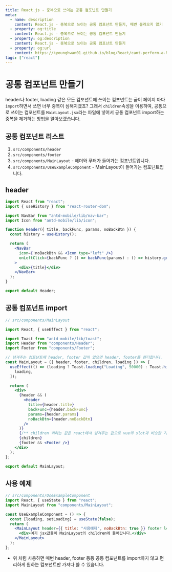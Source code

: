 ```yaml
---
title: React.js - 중복으로 쓰이는 공통 컴포넌트 만들기
meta:
  - name: description
    content: React.js - 중복으로 쓰이는 공통 컴포넌트 만들기, 매번 불러오지 않기
  - property: og:title
    content: React.js - 중복으로 쓰이는 공통 컴포넌트 만들기
  - property: og:description
    content: React.js - 중복으로 쓰이는 공통 컴포넌트 만들기
  - property: og:url
    content: https://kyounghwan01.github.io/blog/React/cant-perform-a-React-state-update-on-an-unmounted-component/
tags: ["react"]
---
```


# 공통 컴포넌트 만들기

header나 footer, loading 같은 모든 컴포넌트에 쓰이는 컴포넌트는 굳이 페이지 마다 `import`하면서 쓰면 너무 중복이 심해지겠죠?
그래서 `children`속성을 이용하여, 공통으로 쓰이는 컴포넌트를 `MainLayout.jsx`라는 파일에 넣어서 공통 컴포넌트 import하는 중복을 제거하는 방법을 알아보겠습니다.

## 공통 컴포넌트 리스트

1. `src/components/header`
2. `src/components/footer`
3. `src/components/MainLayout` - 헤더와 푸터가 들어가는 컴포넌트입니다.
4. `src/components/UseExampleComponent` - MainLayout이 들어가는 컴포넌트입니다.

## header

```jsx
import React from "react";
import { useHistory } from "react-router-dom";

import NavBar from "antd-mobile/lib/nav-bar";
import Icon from "antd-mobile/lib/icon";

function Header({ title, backFunc, params, noBackBtn }) {
  const history = useHistory();

  return (
    <NavBar
      icon={!noBackBtn && <Icon type="left" />}
      onLeftClick={backFunc ? () => backFunc(params) : () => history.goBack(2)}
    >
      <div>{title}</div>
    </NavBar>
  );
}

export default Header;
```

## 공통 컴포넌트 import

```jsx
// src/components/MainLayout

import React, { useEffect } from "react";

import Toast from "antd-mobile/lib/toast";
import Header from "components/Header";
import Footer from "components/Footer";

// 넘겨주는 컴포넌트에 header, footer 값이 있으면 header, footer를 렌더합니다.
const MainLayout = ({ header, footer, children, loading }) => {
  useEffect(() => (loading ? Toast.loading("Loading", 50000) : Toast.hide()), [
    loading,
  ]);

  return (
    <div>
      {header && (
        <Header
          title={header.title}
          backFunc={header.backFunc}
          params={header.params}
          noBackBtn={header.noBackBtn}
        />
      )}
      {/** children 이라는 값은 react에서 넘겨주는 값으로 vue의 slot과 비슷한 기능을 합니다. */}
      {children}
      {footer && <Footer />}
    </div>
  );
};

export default MainLayout;
```

## 사용 예제

```jsx
// src/components/UseExampleComponent
import React, { useState } from "react";
import MainLayout from "components/MainLayout";

const UseExampleComponent = () => {
  const [loading, setLoading] = useState(false);
  return (
    <MainLayout header={{ title: "사용예제", noBackBtn: true }} footer loading>
      <div>여기 jsx값들이 MainLayout의 children에 들어갑니다.</div>
    </MainLayout>
  );
};
```

- 위 처럼 사용하면 매번 header, footer 등등 공통 컴포넌트를 import하지 않고 편리하게 원하는 컴포넌트만 가져다 쓸 수 있습니다.
